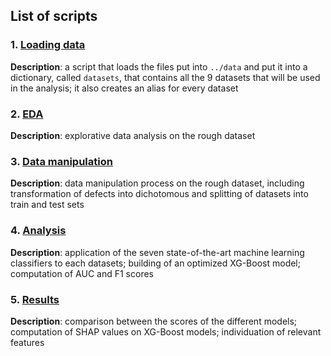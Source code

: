 ## List of scripts

### 1. <a href='1_loading_data.ipynb'>Loading data</a>

**Description**: a script that loads the files put into `../data` and put it into a dictionary, called `datasets`, that contains all the 9 datasets that will be used in the analysis; it also creates an alias for every dataset


### 2. <a href='2_eda.ipynb'>EDA</a>

**Description**: explorative data analysis on the rough dataset


### 3. <a href='3_data_manipulation.ipynb'>Data manipulation</a>

**Description**: data manipulation process on the rough dataset, including transformation of defects into dichotomous and splitting of datasets into train and test sets


### 4. <a href='4_analysis.ipynb'>Analysis</a>

**Description**: application of the seven state-of-the-art machine learning classifiers to each datasets; building of an optimized XG-Boost model; computation of AUC and F1 scores


### 5. <a href='5_results.ipynb'>Results</a>

**Description**: comparison between the scores of the different models; computation of SHAP values on XG-Boost models; individuation of relevant features